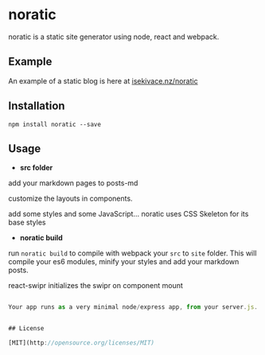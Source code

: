 # noratic
noratic is a static site generator using node, react and webpack.

## Example

An example of a static blog is here at [isekivace.nz/noratic](http://isekivace.nz/noratic)

## Installation

`npm install noratic --save`

## Usage

- <b>src folder</b>

add your markdown pages to posts-md

customize the layouts in components.

add some styles and some JavaScript... noratic uses CSS Skeleton for its base styles

- <b>noratic build</b>

run `noratic build` to compile with webpack your `src` to `site` folder. This will compile your es6 modules, minify your styles and add your markdown posts.

react-swipr initializes the swipr on component mount

```node.js express

Your app runs as a very minimal node/express app, from your server.js. You can add any additional middleware if you like. noratic runs with react router so the routing is all done client side, except on the first load.


## License

[MIT](http://opensource.org/licenses/MIT)